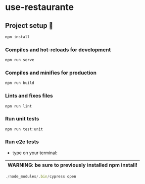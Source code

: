 # use-restaurante

## Project setup 🚧

```JavaScript
npm install
```

### Compiles and hot-reloads for development

```JavaScript
npm run serve
```

### Compiles and minifies for production

```JavaScript
npm run build
```

### Lints and fixes files

```JavaScript
npm run lint
```

### Run unit tests

```JavaScript
npm run test:unit
```

### Run e2e tests

- type on your terminal:

| WARNING: be sure to previously installed npm install! |
| ----------------------------------------------------- |

```JavaScript
./node_modules/.bin/cypress open
```
